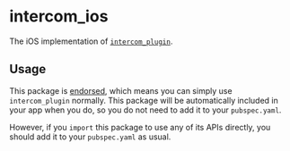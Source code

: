 # intercom\_ios

The iOS implementation of [`intercom_plugin`][1].

## Usage

This package is [endorsed][2], which means you can simply use `intercom_plugin`
normally. This package will be automatically included in your app when you do,
so you do not need to add it to your `pubspec.yaml`.

However, if you `import` this package to use any of its APIs directly, you
should add it to your `pubspec.yaml` as usual.

[1]: ../intercom_plugin
[2]: https://flutter.dev/docs/development/packages-and-plugins/developing-packages#endorsed-federated-plugin
